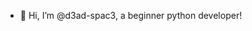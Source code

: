 - 👋 Hi, I’m @d3ad-spac3, a beginner python developer!

<!---
d3ad-spac3/d3ad-spac3 is a ✨ special ✨ repository because its `README.md` (this file) appears on your GitHub profile.
You can click the Preview link to take a look at your changes.
--->
